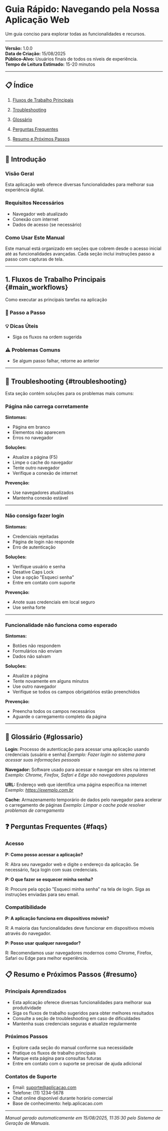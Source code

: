 # Guia Rápido: Navegando pela Nossa Aplicação Web

Um guia conciso para explorar todas as funcionalidades e recursos.

---

**Versão:** 1.0.0  
**Data de Criação:** 15/08/2025  
**Público-Alvo:** Usuários finais de todos os níveis de experiência.  
**Tempo de Leitura Estimado:** 15-20 minutos

---

## 📋 Índice

1. [Fluxos de Trabalho Principais](#main_workflows)

2. [Troubleshooting](#troubleshooting)
3. [Glossário](#glossario)
4. [Perguntas Frequentes](#faqs)
5. [Resumo e Próximos Passos](#resumo)

---

## 🎯 Introdução

### Visão Geral

Esta aplicação web oferece diversas funcionalidades para melhorar sua experiência digital.

### Requisitos Necessários

- Navegador web atualizado
- Conexão com internet
- Dados de acesso (se necessário)

### Como Usar Este Manual

Este manual está organizado em seções que cobrem desde o acesso inicial até as funcionalidades avançadas. Cada seção inclui instruções passo a passo com capturas de tela.

---

## 1. Fluxos de Trabalho Principais {#main_workflows}

Como executar as principais tarefas na aplicação

### 📝 Passo a Passo

### 💡 Dicas Úteis

- Siga os fluxos na ordem sugerida

### ⚠️ Problemas Comuns

- Se algum passo falhar, retorne ao anterior

---

## 🔧 Troubleshooting {#troubleshooting}

Esta seção contém soluções para os problemas mais comuns:

### Página não carrega corretamente

**Sintomas:**
- Página em branco
- Elementos não aparecem
- Erros no navegador

**Soluções:**
- Atualize a página (F5)
- Limpe o cache do navegador
- Tente outro navegador
- Verifique a conexão de internet

**Prevenção:**
- Use navegadores atualizados
- Mantenha conexão estável

---

### Não consigo fazer login

**Sintomas:**
- Credenciais rejeitadas
- Página de login não responde
- Erro de autenticação

**Soluções:**
- Verifique usuário e senha
- Desative Caps Lock
- Use a opção "Esqueci senha"
- Entre em contato com suporte

**Prevenção:**
- Anote suas credenciais em local seguro
- Use senha forte

---

### Funcionalidade não funciona como esperado

**Sintomas:**
- Botões não respondem
- Formulários não enviam
- Dados não salvam

**Soluções:**
- Atualize a página
- Tente novamente em alguns minutos
- Use outro navegador
- Verifique se todos os campos obrigatórios estão preenchidos

**Prevenção:**
- Preencha todos os campos necessários
- Aguarde o carregamento completo da página

---

## 📖 Glossário {#glossario}

**Login:** Processo de autenticação para acessar uma aplicação usando credenciais (usuário e senha) *Exemplo: Fazer login no sistema para acessar suas informações pessoais*

**Navegador:** Software usado para acessar e navegar em sites na internet *Exemplo: Chrome, Firefox, Safari e Edge são navegadores populares*

**URL:** Endereço web que identifica uma página específica na internet *Exemplo: https://exemplo.com.br*

**Cache:** Armazenamento temporário de dados pelo navegador para acelerar o carregamento de páginas *Exemplo: Limpar o cache pode resolver problemas de carregamento*

## ❓ Perguntas Frequentes {#faqs}

### Acesso

**P: Como posso acessar a aplicação?**

R: Abra seu navegador web e digite o endereço da aplicação. Se necessário, faça login com suas credenciais.

**P: O que fazer se esquecer minha senha?**

R: Procure pela opção "Esqueci minha senha" na tela de login. Siga as instruções enviadas para seu email.

### Compatibilidade

**P: A aplicação funciona em dispositivos móveis?**

R: A maioria das funcionalidades deve funcionar em dispositivos móveis através do navegador.

**P: Posso usar qualquer navegador?**

R: Recomendamos usar navegadores modernos como Chrome, Firefox, Safari ou Edge para melhor experiência.

## 📋 Resumo e Próximos Passos {#resumo}

### Principais Aprendizados

- Esta aplicação oferece diversas funcionalidades para melhorar sua produtividade
- Siga os fluxos de trabalho sugeridos para obter melhores resultados
- Consulte a seção de troubleshooting em caso de dificuldades
- Mantenha suas credenciais seguras e atualize regularmente

### Próximos Passos

- Explore cada seção do manual conforme sua necessidade
- Pratique os fluxos de trabalho principais
- Marque esta página para consultas futuras
- Entre em contato com o suporte se precisar de ajuda adicional

### Contatos de Suporte

- Email: suporte@aplicacao.com
- Telefone: (11) 1234-5678
- Chat online disponível durante horário comercial
- Base de conhecimento: help.aplicacao.com

---

*Manual gerado automaticamente em 15/08/2025, 11:35:30 pelo Sistema de Geração de Manuais.*
